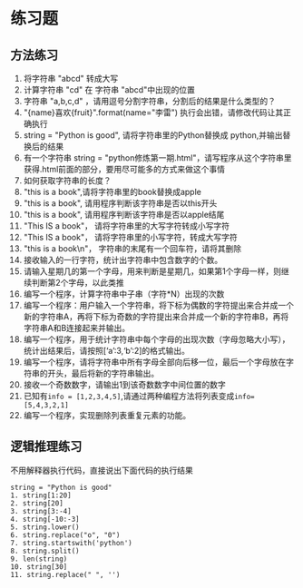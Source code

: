 # 练习题
## 方法练习
1. 将字符串 "abcd" 转成大写
2. 计算字符串 "cd" 在 字符串 "abcd"中出现的位置
3. 字符串 "a,b,c,d" ，请用逗号分割字符串，分割后的结果是什么类型的？
4.  "{name}喜欢{fruit}".format(name="李雷") 执行会出错，请修改代码让其正确执行
5. string = "Python is good", 请将字符串里的Python替换成 python,并输出替换后的结果
6. 有一个字符串 string =  "python修炼第一期.html"，请写程序从这个字符串里获得.html前面的部分，要用尽可能多的方式来做这个事情
7. 如何获取字符串的长度？
8. "this is a book",请将字符串里的book替换成apple
9. "this is a book", 请用程序判断该字符串是否以this开头
10. "this is a book", 请用程序判断该字符串是否以apple结尾
11. "This IS a book"， 请将字符串里的大写字符转成小写字符
12. "This IS a book"， 请将字符串里的小写字符，转成大写字符
13. "this is a book\n"， 字符串的末尾有一个回车符，请将其删除
14. 接收输入的一行字符，统计出字符串中包含数字的个数。
15. 请输入星期几的第一个字母，用来判断是星期几，如果第1个字母一样，则继续判断第2个字母，以此类推
16. 编写一个程序，计算字符串中子串（字符*N）出现的次数
17. 编写一个程序：用户输入一个字符串，将下标为偶数的字符提出来合并成一个新的字符串A，再将下标为奇数的字符提出来合并成一个新的字符串B，再将字符串A和B连接起来并输出。
18. 编写一个程序，用于统计字符串中每个字母的出现次数（字母忽略大小写），统计出结果后，请按照[‘a’:3,‘b’:2]的格式输出。
19. 编写一个程序，请将字符串中所有字母全部向后移一位，最后一个字母放在字符串的开头，最后将新的字符串输出。
20. 接收一个奇数数字，请输出1到该奇数数字中间位置的数字
21. 已知有`info = [1,2,3,4,5]`,请通过两种编程方法将列表变成`info=[5,4,3,2,1]`
22. 编写一个程序，实现删除列表重复元素的功能。


## 逻辑推理练习
不用解释器执行代码，直接说出下面代码的执行结果
```
string = "Python is good"
1. string[1:20]
2. string[20]
3. string[3:-4]
4. string[-10:-3]
5. string.lower()
6. string.replace("o", "0")
7. string.startswith('python')
8. string.split()
9. len(string)
10. string[30]
11. string.replace(" ", '')
```
